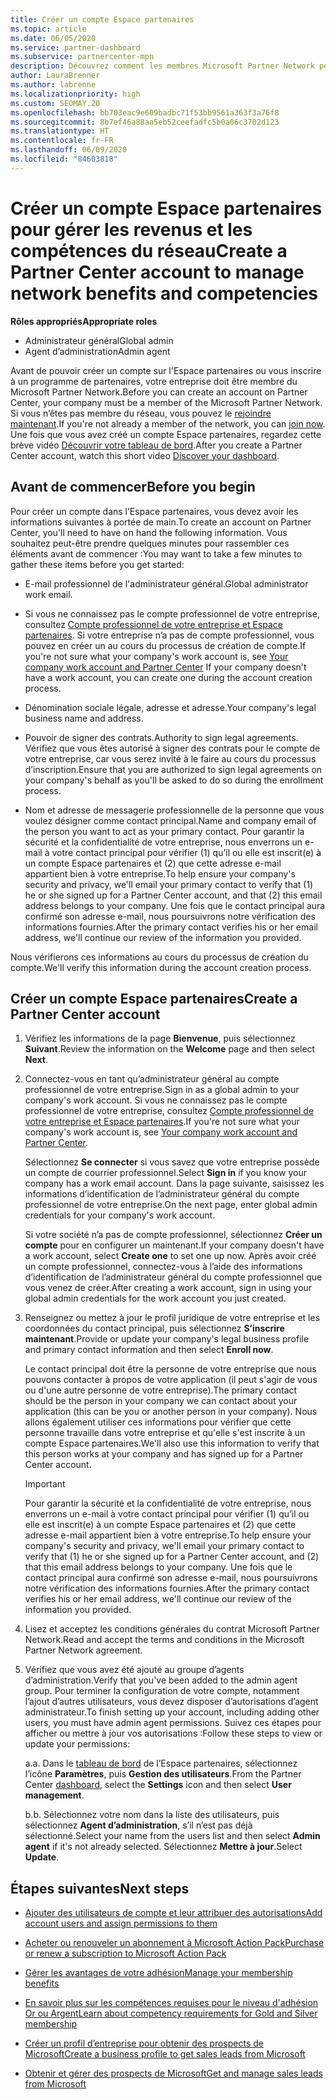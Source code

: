 ```yaml
---
title: Créer un compte Espace partenaires
ms.topic: article
ms.date: 06/05/2020
ms.service: partner-dashboard
ms.subservice: partnercenter-mpn
description: Découvrez comment les membres Microsoft Partner Network peuvent créer un compte Espace partenaires pour gérer leurs revenus et leurs compétences du réseau.
author: LauraBrenner
ms.author: labrenne
ms.localizationpriority: high
ms.custom: SEOMAY.20
ms.openlocfilehash: bb703eac9e609badbc71f53bb9561a363f3a76f8
ms.sourcegitcommit: 8b7ef46a88aa5eb52ceefadfc5b0a06c3702d123
ms.translationtype: HT
ms.contentlocale: fr-FR
ms.lasthandoff: 06/09/2020
ms.locfileid: "84603818"
---
```

# <a name="create-a-partner-center-account-to-manage-network-benefits-and-competencies"></a><span data-ttu-id="7fb1d-103">Créer un compte Espace partenaires pour gérer les revenus et les compétences du réseau</span><span class="sxs-lookup"><span data-stu-id="7fb1d-103">Create a Partner Center account to manage network benefits and competencies</span></span>

<span data-ttu-id="7fb1d-104">**Rôles appropriés**</span><span class="sxs-lookup"><span data-stu-id="7fb1d-104">**Appropriate roles**</span></span>

- <span data-ttu-id="7fb1d-105">Administrateur général</span><span class="sxs-lookup"><span data-stu-id="7fb1d-105">Global admin</span></span>
- <span data-ttu-id="7fb1d-106">Agent d’administration</span><span class="sxs-lookup"><span data-stu-id="7fb1d-106">Admin agent</span></span>

<span data-ttu-id="7fb1d-107">Avant de pouvoir créer un compte sur l'Espace partenaires ou vous inscrire à un programme de partenaires, votre entreprise doit être membre du Microsoft Partner Network.</span><span class="sxs-lookup"><span data-stu-id="7fb1d-107">Before you can create an account on Partner Center, your company must be a member of the Microsoft Partner Network.</span></span> <span data-ttu-id="7fb1d-108">Si vous n’êtes pas membre du réseau, vous pouvez le [rejoindre maintenant](https://partner.microsoft.com/commercial#).</span><span class="sxs-lookup"><span data-stu-id="7fb1d-108">If you're not already a member of the network, you can [join now](https://partner.microsoft.com/commercial#).</span></span> <span data-ttu-id="7fb1d-109">Une fois que vous avez créé un compte Espace partenaires, regardez cette brève vidéo [Découvrir votre tableau de bord](https://vimeo.com/290338211).</span><span class="sxs-lookup"><span data-stu-id="7fb1d-109">After you create a Partner Center account, watch this short video [Discover your dashboard](https://vimeo.com/290338211).</span></span>

## <a name="before-you-begin"></a><span data-ttu-id="7fb1d-110">Avant de commencer</span><span class="sxs-lookup"><span data-stu-id="7fb1d-110">Before you begin</span></span>

<span data-ttu-id="7fb1d-111">Pour créer un compte dans l’Espace partenaires, vous devez avoir les informations suivantes à portée de main.</span><span class="sxs-lookup"><span data-stu-id="7fb1d-111">To create an account on Partner Center, you'll need to have on hand the following information.</span></span> <span data-ttu-id="7fb1d-112">Vous souhaitez peut-être prendre quelques minutes pour rassembler ces éléments avant de commencer :</span><span class="sxs-lookup"><span data-stu-id="7fb1d-112">You may want to take a few minutes to gather these items before you get started:</span></span>

-   <span data-ttu-id="7fb1d-113">E-mail professionnel de l'administrateur général.</span><span class="sxs-lookup"><span data-stu-id="7fb1d-113">Global administrator work email.</span></span>

-   <span data-ttu-id="7fb1d-114">Si vous ne connaissez pas le compte professionnel de votre entreprise, consultez [Compte professionnel de votre entreprise et Espace partenaires](azure-active-directory-tenants-and-partner-center.md). Si votre entreprise n’a pas de compte professionnel, vous pouvez en créer un au cours du processus de création de compte.</span><span class="sxs-lookup"><span data-stu-id="7fb1d-114">If you're not sure what your company's work account is, see [Your company work account and Partner Center](azure-active-directory-tenants-and-partner-center.md) If your company doesn't have a work account, you can create one during the account creation process.</span></span> 

-   <span data-ttu-id="7fb1d-115">Dénomination sociale légale, adresse et adresse.</span><span class="sxs-lookup"><span data-stu-id="7fb1d-115">Your company's legal business name and address.</span></span>  

-   <span data-ttu-id="7fb1d-116">Pouvoir de signer des contrats.</span><span class="sxs-lookup"><span data-stu-id="7fb1d-116">Authority to sign legal agreements.</span></span> <span data-ttu-id="7fb1d-117">Vérifiez que vous êtes autorisé à signer des contrats pour le compte de votre entreprise, car vous serez invité à le faire au cours du processus d’inscription.</span><span class="sxs-lookup"><span data-stu-id="7fb1d-117">Ensure that you are authorized to sign legal agreements on your company's behalf as you'll be asked to do so during the enrollment process.</span></span>

-   <span data-ttu-id="7fb1d-118">Nom et adresse de messagerie professionnelle de la personne que vous voulez désigner comme contact principal.</span><span class="sxs-lookup"><span data-stu-id="7fb1d-118">Name and company email of the person you want to act as your primary contact.</span></span> <span data-ttu-id="7fb1d-119">Pour garantir la sécurité et la confidentialité de votre entreprise, nous enverrons un e-mail à votre contact principal pour vérifier (1) qu’il ou elle est inscrit(e) à un compte Espace partenaires et (2) que cette adresse e-mail appartient bien à votre entreprise.</span><span class="sxs-lookup"><span data-stu-id="7fb1d-119">To help ensure your company's security and privacy, we'll email your primary contact to verify that (1) he or she signed up for a Partner Center account, and that (2) this email address belongs to your company.</span></span> <span data-ttu-id="7fb1d-120">Une fois que le contact principal aura confirmé son adresse e-mail, nous poursuivrons notre vérification des informations fournies.</span><span class="sxs-lookup"><span data-stu-id="7fb1d-120">After the primary contact verifies his or her email address, we'll continue our review of the information you provided.</span></span>

<span data-ttu-id="7fb1d-121">Nous vérifierons ces informations au cours du processus de création du compte.</span><span class="sxs-lookup"><span data-stu-id="7fb1d-121">We'll verify this information during the account creation process.</span></span> 
 
## <a name="create-a-partner-center-account"></a><span data-ttu-id="7fb1d-122">Créer un compte Espace partenaires</span><span class="sxs-lookup"><span data-stu-id="7fb1d-122">Create a Partner Center account</span></span>

1.  <span data-ttu-id="7fb1d-123">Vérifiez les informations de la page **Bienvenue**, puis sélectionnez **Suivant**.</span><span class="sxs-lookup"><span data-stu-id="7fb1d-123">Review the information on the **Welcome** page and then select **Next**.</span></span>

2.  <span data-ttu-id="7fb1d-124">Connectez-vous en tant qu’administrateur général au compte professionnel de votre entreprise.</span><span class="sxs-lookup"><span data-stu-id="7fb1d-124">Sign in as a global admin to your company's work account.</span></span> <span data-ttu-id="7fb1d-125">Si vous ne connaissez pas le compte professionnel de votre entreprise, consultez [Compte professionnel de votre entreprise et Espace partenaires](azure-active-directory-tenants-and-partner-center.md).</span><span class="sxs-lookup"><span data-stu-id="7fb1d-125">If you're not sure what your company's work account   is, see [Your company work account and Partner Center](azure-active-directory-tenants-and-partner-center.md).</span></span>

    <span data-ttu-id="7fb1d-126">Sélectionnez **Se connecter** si vous savez que votre entreprise possède un compte de courrier professionnel.</span><span class="sxs-lookup"><span data-stu-id="7fb1d-126">Select **Sign in** if you know your company has a work email account.</span></span> <span data-ttu-id="7fb1d-127">Dans la page suivante, saisissez les informations d’identification de l’administrateur général du compte professionnel de votre entreprise.</span><span class="sxs-lookup"><span data-stu-id="7fb1d-127">On the next page, enter global admin credentials for your company's work account.</span></span> 

    <span data-ttu-id="7fb1d-128">Si votre société n’a pas de compte professionnel, sélectionnez **Créer un compte** pour en configurer un maintenant.</span><span class="sxs-lookup"><span data-stu-id="7fb1d-128">If your company doesn't have a work account, select **Create one** to set one up now.</span></span> <span data-ttu-id="7fb1d-129">Après avoir créé un compte professionnel, connectez-vous à l’aide des informations d’identification de l’administrateur général du compte professionnel que vous venez de créer.</span><span class="sxs-lookup"><span data-stu-id="7fb1d-129">After creating a work account, sign in using your global admin credentials for the work account you just created.</span></span>

3.  <span data-ttu-id="7fb1d-130">Renseignez ou mettez à jour le profil juridique de votre entreprise et les coordonnées du contact principal, puis sélectionnez **S’inscrire maintenant**.</span><span class="sxs-lookup"><span data-stu-id="7fb1d-130">Provide or update your company's legal business profile and primary contact information and then select **Enroll now**.</span></span> 

    <span data-ttu-id="7fb1d-131">Le contact principal doit être la personne de votre entreprise que nous pouvons contacter à propos de votre application (il peut s'agir de vous ou d'une autre personne de votre entreprise).</span><span class="sxs-lookup"><span data-stu-id="7fb1d-131">The primary contact should be the person in your company we can contact about your application (this can be you or another person in your company).</span></span> <span data-ttu-id="7fb1d-132">Nous allons également utiliser ces informations pour vérifier que cette personne travaille dans votre entreprise et qu'elle s'est inscrite à un compte Espace partenaires.</span><span class="sxs-lookup"><span data-stu-id="7fb1d-132">We'll also use this information to verify that this person works at your company and has signed up for a Partner Center account.</span></span>

    > [!IMPORTANT]  
    > <span data-ttu-id="7fb1d-133">Pour garantir la sécurité et la confidentialité de votre entreprise, nous enverrons un e-mail à votre contact principal pour vérifier (1) qu’il ou elle est inscrit(e) à un compte Espace partenaires et (2) que cette adresse e-mail appartient bien à votre entreprise.</span><span class="sxs-lookup"><span data-stu-id="7fb1d-133">To help ensure your company's security and privacy, we'll email your primary contact to verify that (1) he or she signed up for a Partner Center account, and (2) that this email address belongs to your company.</span></span> <span data-ttu-id="7fb1d-134">Une fois que le contact principal aura confirmé son adresse e-mail, nous poursuivrons notre vérification des informations fournies.</span><span class="sxs-lookup"><span data-stu-id="7fb1d-134">After the primary contact verifies his or her email address, we'll continue our review of the information you provided.</span></span>

4.  <span data-ttu-id="7fb1d-135">Lisez et acceptez les conditions générales du contrat Microsoft Partner Network.</span><span class="sxs-lookup"><span data-stu-id="7fb1d-135">Read and accept the terms and conditions in the Microsoft Partner Network agreement.</span></span> 

5.  <span data-ttu-id="7fb1d-136">Vérifiez que vous avez été ajouté au groupe d’agents d’administration.</span><span class="sxs-lookup"><span data-stu-id="7fb1d-136">Verify that you've been added to the admin agent group.</span></span> <span data-ttu-id="7fb1d-137">Pour terminer la configuration de votre compte, notamment l’ajout d’autres utilisateurs, vous devez disposer d’autorisations d’agent administrateur.</span><span class="sxs-lookup"><span data-stu-id="7fb1d-137">To finish setting up your account, including adding other users, you must have admin agent permissions.</span></span> <span data-ttu-id="7fb1d-138">Suivez ces étapes pour afficher ou mettre à jour vos autorisations :</span><span class="sxs-lookup"><span data-stu-id="7fb1d-138">Follow these steps to view or update your permissions:</span></span>

    <span data-ttu-id="7fb1d-139">a.</span><span class="sxs-lookup"><span data-stu-id="7fb1d-139">a.</span></span> <span data-ttu-id="7fb1d-140">Dans le [tableau de bord](https://partner.microsoft.com/dashboard/home**) de l’Espace partenaires, sélectionnez l’icône **Paramètres**, puis **Gestion des utilisateurs**.</span><span class="sxs-lookup"><span data-stu-id="7fb1d-140">From the Partner Center [dashboard](https://partner.microsoft.com/dashboard/home**), select the **Settings** icon and then select **User management**.</span></span>  

    <span data-ttu-id="7fb1d-141">b.</span><span class="sxs-lookup"><span data-stu-id="7fb1d-141">b.</span></span> <span data-ttu-id="7fb1d-142">Sélectionnez votre nom dans la liste des utilisateurs, puis sélectionnez **Agent d’administration**, s’il n’est pas déjà sélectionné.</span><span class="sxs-lookup"><span data-stu-id="7fb1d-142">Select your name from the users list and then select **Admin agent** if it's not already selected.</span></span> <span data-ttu-id="7fb1d-143">Sélectionnez **Mettre à jour**.</span><span class="sxs-lookup"><span data-stu-id="7fb1d-143">Select **Update**.</span></span>  

## <a name="next-steps"></a><span data-ttu-id="7fb1d-144">Étapes suivantes</span><span class="sxs-lookup"><span data-stu-id="7fb1d-144">Next steps</span></span>

-   [<span data-ttu-id="7fb1d-145">Ajouter des utilisateurs de compte et leur attribuer des autorisations</span><span class="sxs-lookup"><span data-stu-id="7fb1d-145">Add account users and assign permissions to them</span></span>](create-user-accounts-and-set-permissions.md)

-   [<span data-ttu-id="7fb1d-146">Acheter ou renouveler un abonnement à Microsoft Action Pack</span><span class="sxs-lookup"><span data-stu-id="7fb1d-146">Purchase or renew a subscription to Microsoft Action Pack</span></span>](mpn-get-action-pack.md)

-   [<span data-ttu-id="7fb1d-147">Gérer les avantages de votre adhésion</span><span class="sxs-lookup"><span data-stu-id="7fb1d-147">Manage your membership benefits</span></span>](manage-your-partner-network-benefits.md)

-   [<span data-ttu-id="7fb1d-148">En savoir plus sur les compétences requises pour le niveau d'adhésion Or ou Argent</span><span class="sxs-lookup"><span data-stu-id="7fb1d-148">Learn about competency requirements for Gold and Silver membership</span></span>](https://partner.microsoft.com/membership/competencies)

-   [<span data-ttu-id="7fb1d-149">Créer un profil d’entreprise pour obtenir des prospects de Microsoft</span><span class="sxs-lookup"><span data-stu-id="7fb1d-149">Create a business profile to get sales leads from Microsoft</span></span>](create-a-marketing-profile.md)

-   [<span data-ttu-id="7fb1d-150">Obtenir et gérer des prospects de Microsoft</span><span class="sxs-lookup"><span data-stu-id="7fb1d-150">Get and manage sales leads from Microsoft</span></span>](responding-to-referrals.md)